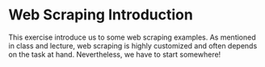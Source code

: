 # Web Scraping Introduction

This exercise introduce us to some web scraping examples. As mentioned in class 
and lecture, web scraping is highly customized and often depends on the 
task at hand. Nevertheless, we have to start somewhere!


